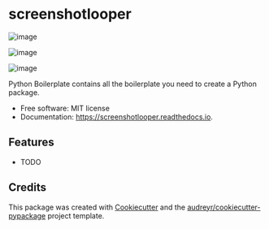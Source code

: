 screenshotlooper
================

![image](https://img.shields.io/pypi/v/screenshotlooper.svg%0A%20%20%20%20%20:target:%20https://pypi.python.org/pypi/screenshotlooper)

![image](https://img.shields.io/travis/rpodcast/screenshotlooper.svg%0A%20%20%20%20%20:target:%20https://travis-ci.com/rpodcast/screenshotlooper)

![image](https://readthedocs.org/projects/screenshotlooper/badge/?version=latest%0A%20%20%20%20%20:target:%20https://screenshotlooper.readthedocs.io/en/latest/?version=latest%0A%20%20%20%20%20:alt:%20Documentation%20Status)

Python Boilerplate contains all the boilerplate you need to create a Python package.

-   Free software: MIT license
-   Documentation: <https://screenshotlooper.readthedocs.io>.

Features
--------

-   TODO

Credits
-------

This package was created with [Cookiecutter](https://github.com/audreyr/cookiecutter) and the [audreyr/cookiecutter-pypackage](https://github.com/audreyr/cookiecutter-pypackage) project template.
